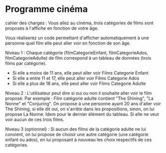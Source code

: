 # Programme cinéma
cahier des charges :
Vous allez au cinéma, trois catégories de films sont proposés à l'affiche en fonction de votre âge. 

Vous réaliserez un code permettant d'afficher automatiquement à une personne quel film elle peut aller voir en fonction de son âge.

Niveau 1 : 
Chaque catégorie (filmCategorieEnfant, filmCategorieAdos, filmCategorieAdulte) de film correspond à un tableau de données (trois films par catégorie). 

- Si elle a moins de 11 ans, elle peut aller voir Films Categorie Enfant
- Si elle a entre 11 et 17, elle peut aller voir Films Categorie Ados
- Si elle a plus de 18 ans, elle peut aller voir Films Categorie Adulte

Niveau 2 : 
L'utilisateur peut dire si oui ou non il souhaite aller voir le film proposé. 
Par exemple : 
Film catégorie adulte contient "The Shining", "La Nonne" et "Conjuring". On propose à une personne ayant 20 ans d'aller voir The Shining, si elle dit oui, on s'arrête dans les propositions, sinon, on lui propose La Nonne. Idem pour le dernier élément du tableau. Si elle ne veut voir aucun de ces trois films. 

Niveau 3 (optionnel) : 
Si aucun des films de la catégorie adulte ne lui convient, on lui propose de choisir une autre catégorie (une catégorie enfant ou ados), en lui proposant à nouveau les choix respectifs de ces catégories.